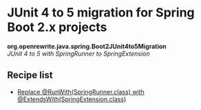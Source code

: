 # JUnit 4 to 5 migration for Spring Boot 2.x projects

**org.openrewrite.java.spring.Boot2JUnit4to5Migration**  
_JUnit 4 to 5 with SpringRunner to SpringExtension_

## Recipe list

* [Replace @RunWith(SpringRunner.class) with @ExtendsWith(SpringExtension.class)](../../java/spring/boot2/springrunnertospringextension.md)
